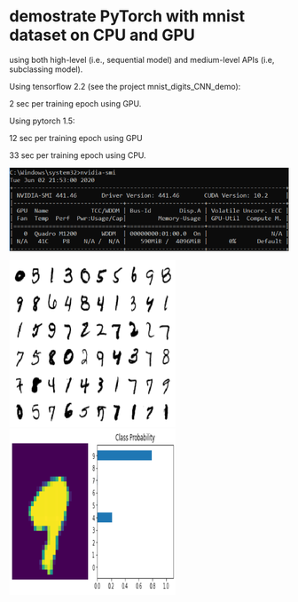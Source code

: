 # demostrate PyTorch with mnist dataset on CPU and GPU
using both high-level (i.e., sequential model) and medium-level APIs (i.e, subclassing model).

Using tensorflow 2.2 (see the project mnist_digits_CNN_demo):

2 sec per training epoch using GPU.


Using pytorch 1.5:

12 sec per training epoch using GPU

33 sec per training epoch using CPU.

<img src="nvidia-smi.png" width="600px" height="150px" />
 
 
<img src="digit demo.png" width="300px" height="300px" />   <img src="one digit predic demo.png" width="300px" height="300px" />
